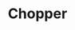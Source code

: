 ---
title: "Chopper"

year: 2000

director: "Andrew Dominik"

summary: "Guns, drugs and a neverending mouthing off in the filmatisation of Mark 'Chopper' Reids autobiography (he was a criminal down under on his luck)" 

comment: "Eric Bana never got the hollywood fame he deserved in my opinion."

video: "https://media.giphy.com/media/v1.Y2lkPTc5MGI3NjExcHlpZ3dvcXpxanNjNTF6bHI1YWl5OGtmNmw1bjVwNDN3N2Y3cTVseSZlcD12MV9pbnRlcm5hbF9naWZfYnlfaWQmY3Q9Zw/R7Fig9tE7kcBBYUKNi/giphy.mp4"

image: "https://media.giphy.com/media/R7Fig9tE7kcBBYUKNi/giphy.gif"

imdb: "https://www.imdb.com/title/"

quotes:
  - "What about those poor bloody academics, those college graduates, battling their guts out to write some airy-fairy piece of exaggerated artwork? And here's a bloke, sitting in a cell, who can't spell, and he's written a best-seller. It's sold two hundred and fifty thousand copies. And it's still selling. And he's writing another one. And I can't even spell. I'm semi-bloody-illiterate. They must hate my guts, eh?"
---